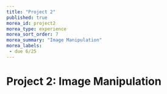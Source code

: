 ```yaml
---
title: "Project 2"
published: true
morea_id: project2
morea_type: experience
morea_sort_order: 7
morea_summary: "Image Manipulation"
morea_labels:
 - due 6/25
---
```


# Project 2: Image Manipulation<!--Facebook suggests people you may (or should) be friends with. Netflix suggests movies you might like. Amazon suggests products to buy. How do they do that? In this project, you will learn one simple way to make such suggestions, called “collaborative filtering”. (The actual algorithms used by these companies are closely-guarded trade secrets.) You will apply the skills you’ve learned this semester to implement a python program to visualize a small network of friends using graphviz  as well as make friend recommendations. **You may work with a partner**; make sure both students are clearly identified in the comments to the program. You cannot work with the same partner as on project 1.

  * [Detailed project description](Project2.docx) *[updated 4/9]*
  * Sample Harry Potter example: [csv](harry_potter.csv) [dot](sample.dot) [pdf](sample.pdf)
  * Harry Potter example generated by my program: [csv](harry_potter.csv) [dot](harry_potter.dot)
  * Romeo & Juliette example: [csv](rj.csv) [dot](rj.dot)

If you get stuck, please e-mail me a zip file of your project and a description of:

  1. What you expect to happen
  1. What is actually happening
  
If you are not able to complete the assignment by 3/16, be prepared to give a detailed progress update during class instead.-->